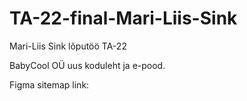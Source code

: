 # TA-22-final-Mari-Liis-Sink
Mari-Liis Sink lõputöö TA-22

BabyCool OÜ uus koduleht ja e-pood. 

Figma sitemap link:


